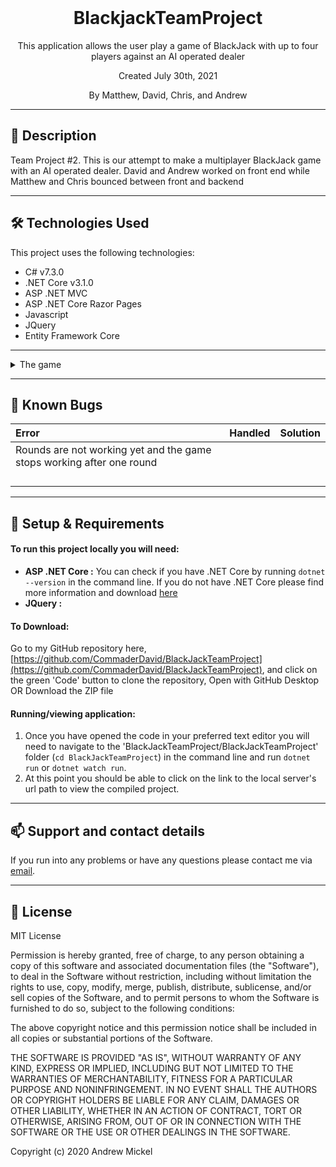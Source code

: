 <br>
<h1 align = "center">
<b> BlackjackTeamProject </b>
</h1>

<p align = "center">
This application allows the user play a game of BlackJack with up to four players against an AI operated dealer </p>
<p align = "center"> Created July 30th, 2021 </p>

<p align = "center">
 By Matthew, David, Chris, and Andrew
 </p>

--------------------

## 📖  Description

Team Project #2. This is our attempt to make a multiplayer BlackJack game with an AI operated dealer. David and Andrew worked on front end while Matthew and Chris bounced between front and backend

--------------------

## 🛠️ Technologies Used

This project uses the following technologies:

- C# v7.3.0
- .NET Core v3.1.0
- ASP .NET MVC
- ASP .NET Core Razor Pages
- Javascript
- JQuery
- Entity Framework Core

-------------------

<details>
<summary>The game</summary>

| Gameplay function | Input | Output |
| :------------- | :------------- | :------------- |
| Multiplayer: multiple players can play in the same instance | choose the amount of players you ewant from the dropdown menu | the players will be given cards and the game will start |
| Cards: hovering over the cards with your mouse will highlight the card to make it easier to read |  |  |
| Dealer: the AI player in the game | hit the "Stand" button to let the AI make it's play | It will pull cards until the cards reach a value of 17+ points |
| Betting: The player can bet a certain amount of chips on their current hand to |  |  |
|  |  |  |
|  |  |  |

</details>

-------------------

## 🐛 Known Bugs

| Error | Handled | Solution |
| :------------- | :------------- | :------------- |
| Rounds are not working yet and the game stops working after one round |  | 
|  |  | 
|  |  | 
|  |  | 
|  |  | 

-------------------

## 🔧 Setup & Requirements

#### To run this project locally you will need:

- **ASP .NET Core :** You can check if you have .NET Core by running `dotnet --version` in the command line. If you do not have .NET Core please find more information and download [here](https://dotnet.microsoft.com/download/dotnet-core)
- **JQuery :**  
#### To Download:

Go to my GitHub repository here, [https://github.com/CommaderDavid/BlackJackTeamProject](https://github.com/CommaderDavid/BlackJackTeamProject), and click on the green 'Code' button to clone the repository, Open with GitHub Desktop OR Download the ZIP file

#### Running/viewing application:

1. Once you have opened the code in your preferred text editor you will need to navigate to the 'BlackJackTeamProject/BlackJackTeamProject' folder (`cd BlackJackTeamProject`) in the command line and run `dotnet run` or `dotnet watch run`.
2. At this point you should be able to click on the link to the local server's url path to view the compiled project. 

--------------------------

## 📫 Support and contact details

If you run into any problems or have any questions please contact me via [email](mailto:andrew.m.mickel@gmail.com).

---------------------------

## 📘 License

MIT License

Permission is hereby granted, free of charge, to any person obtaining a copy
of this software and associated documentation files (the "Software"), to deal
in the Software without restriction, including without limitation the rights
to use, copy, modify, merge, publish, distribute, sublicense, and/or sell
copies of the Software, and to permit persons to whom the Software is
furnished to do so, subject to the following conditions:

The above copyright notice and this permission notice shall be included in all
copies or substantial portions of the Software.

THE SOFTWARE IS PROVIDED "AS IS", WITHOUT WARRANTY OF ANY KIND, EXPRESS OR
IMPLIED, INCLUDING BUT NOT LIMITED TO THE WARRANTIES OF MERCHANTABILITY,
FITNESS FOR A PARTICULAR PURPOSE AND NONINFRINGEMENT. IN NO EVENT SHALL THE
AUTHORS OR COPYRIGHT HOLDERS BE LIABLE FOR ANY CLAIM, DAMAGES OR OTHER
LIABILITY, WHETHER IN AN ACTION OF CONTRACT, TORT OR OTHERWISE, ARISING FROM,
OUT OF OR IN CONNECTION WITH THE SOFTWARE OR THE USE OR OTHER DEALINGS IN THE
SOFTWARE.

Copyright (c) 2020 Andrew Mickel
